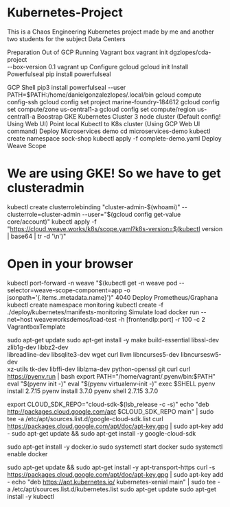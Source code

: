 # Kubernetes-Project
This is a Chaos Engineering Kubernetes project made by me and another two students for the subject Data Centers

Preparation
Out of GCP
Running Vagrant box
vagrant init dgzlopes/cda-project \
  --box-version 0.1
vagrant up
Configure gcloud
gcloud init
Install Powerfulseal
pip install powerfulseal

GCP Shell
pip3 install powerfulseal --user
PATH=$PATH:/home/danielgonzalezlopes/.local/bin
gcloud compute config-ssh
gcloud config set project marine-foundry-184612
gcloud config set compute/zone us-central1-a
gcloud config set compute/region us-central1-a
Boostrap GKE Kubernetes Cluster
3 node cluster (Default config! Using Web UI)
Point local Kubectl to K8s cluster (Using GCP Web UI command)
Deploy Microservices demo
cd microservices-demo
kubectl create namespace sock-shop
kubectl apply -f complete-demo.yaml
Deploy Weave Scope
# We are using GKE! So we have to get clusteradmin
kubectl create clusterrolebinding "cluster-admin-$(whoami)" --clusterrole=cluster-admin --user="$(gcloud config get-value core/account)"
kubectl apply -f "https://cloud.weave.works/k8s/scope.yaml?k8s-version=$(kubectl version | base64 | tr -d '\n')"
# Open in your browser
kubectl port-forward -n weave "$(kubectl get -n weave pod --selector=weave-scope-component=app -o jsonpath='{.items..metadata.name}')" 4040
Deploy Prometheus/Graphana
kubectl create namespace monitoring
kubectl create -f ./deploy/kubernetes/manifests-monitoring
Simulate load
docker run --net=host weaveworksdemos/load-test -h [frontendIp:port] -r 100 -c 2
VagrantboxTemplate

sudo apt-get update
sudo apt-get install -y make build-essential libssl-dev zlib1g-dev libbz2-dev \
libreadline-dev libsqlite3-dev wget curl llvm libncurses5-dev libncursesw5-dev \
xz-utils tk-dev libffi-dev liblzma-dev python-openssl git curl
curl https://pyenv.run | bash
export PATH="/home/vagrant/.pyenv/bin:$PATH"
eval "$(pyenv init -)"
eval "$(pyenv virtualenv-init -)"
exec $SHELL
pyenv install 2.7.15
pyenv install 3.7.0
pyenv shell 2.7.15 3.7.0

export CLOUD_SDK_REPO="cloud-sdk-$(lsb_release -c -s)"
echo "deb http://packages.cloud.google.com/apt $CLOUD_SDK_REPO main" | sudo tee -a /etc/apt/sources.list.d/google-cloud-sdk.list
curl https://packages.cloud.google.com/apt/doc/apt-key.gpg | sudo apt-key add -
sudo apt-get update && sudo apt-get install -y google-cloud-sdk

sudo apt-get install -y docker.io
sudo systemctl start docker
sudo systemctl enable docker

sudo apt-get update && sudo apt-get install -y apt-transport-https
curl -s https://packages.cloud.google.com/apt/doc/apt-key.gpg | sudo apt-key add -
echo "deb https://apt.kubernetes.io/ kubernetes-xenial main" | sudo tee -a /etc/apt/sources.list.d/kubernetes.list
sudo apt-get update
sudo apt-get install -y kubectl
